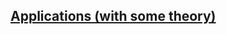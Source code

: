 ## [Applications (with some theory)](https://leusexmachina.github.io/StatisticsHomework/homework8/applications8)
